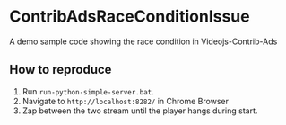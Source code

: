# ContribAdsRaceConditionIssue
A demo sample code showing the race condition in Videojs-Contrib-Ads

## How to reproduce
1) Run `run-python-simple-server.bat`.
2) Navigate to `http://localhost:8282/` in Chrome Browser
2) Zap between the two stream until the player hangs during start.

